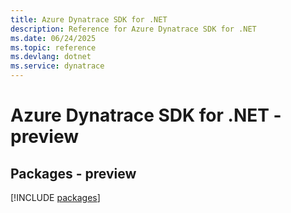 ```yaml
---
title: Azure Dynatrace SDK for .NET
description: Reference for Azure Dynatrace SDK for .NET
ms.date: 06/24/2025
ms.topic: reference
ms.devlang: dotnet
ms.service: dynatrace
---
```

# Azure Dynatrace SDK for .NET - preview
## Packages - preview
[!INCLUDE [packages](dynatrace-index.md)]